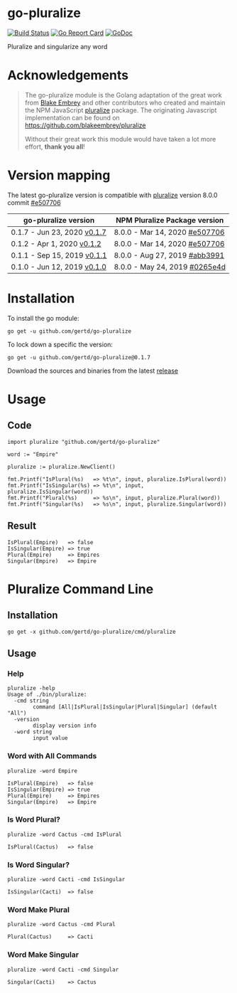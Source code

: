 # go-pluralize
[![Build Status](https://travis-ci.org/gertd/go-pluralize.svg?branch=master)](https://travis-ci.org/gertd/go-pluralize) 
[![Go Report Card](https://goreportcard.com/badge/github.com/gertd/go-pluralize)](https://goreportcard.com/report/github.com/gertd/go-pluralize) 
[![GoDoc](https://godoc.org/github.com/gertd/go-pluralize?status.svg)](https://godoc.org/github.com/gertd/go-pluralize)

Pluralize and singularize any word

# Acknowledgements
> The go-pluralize module is the  Golang adaptation of the great work from [Blake Embrey](https://www.npmjs.com/~blakeembrey) and other contributors who created and maintain the NPM JavaScript [pluralize](https://www.npmjs.com/package/pluralize) package.
> The originating Javascript implementation can be found on https://github.com/blakeembrey/pluralize
> 
> Without their great work this module would have taken a lot more effort, **thank you all**!

# Version mapping

The latest go-pluralize version is compatible with [pluralize](https://www.npmjs.com/package/pluralize) version 8.0.0 commit [#e507706](https://github.com/blakeembrey/pluralize/commit/e507706be779612c06ebfd6043163e063e791d79)

| go-pluralize version  | NPM Pluralize Package version |
| ------------- | ------------- |
| 0.1.7 - Jun 23, 2020 [v0.1.7](https://github.com/gertd/go-pluralize/releases/tag/v0.1.7) | 8.0.0 - Mar 14, 2020 [#e507706](https://github.com/blakeembrey/pluralize/commit/e507706be779612c06ebfd6043163e063e791d79)
| 0.1.2 - Apr 1, 2020 [v0.1.2](https://github.com/gertd/go-pluralize/releases/tag/v0.1.2) | 8.0.0 - Mar 14, 2020 [#e507706](https://github.com/blakeembrey/pluralize/commit/e507706be779612c06ebfd6043163e063e791d79)
| 0.1.1 - Sep 15, 2019 [v0.1.1](https://github.com/gertd/go-pluralize/releases/tag/v0.1.1) | 8.0.0 - Aug 27, 2019 [#abb3991](https://github.com/blakeembrey/pluralize/commit/abb399111aedd1d62dd418d7e0217d85f5bf22c9)
| 0.1.0 - Jun 12, 2019 [v0.1.0](https://github.com/gertd/go-pluralize/releases/tag/v0.1.0) | 8.0.0 - May 24, 2019 [#0265e4d](https://github.com/blakeembrey/pluralize/commit/0265e4d131ecad8e11c420fa4be98b75dc92c33d)

# Installation

To install the go module:

    go get -u github.com/gertd/go-pluralize

To lock down a specific the version:

    go get -u github.com/gertd/go-pluralize@0.1.7

Download the sources and binaries from the latest [release](https://github.com/gertd/go-pluralize/releases/latest)


# Usage

## Code
    import pluralize "github.com/gertd/go-pluralize"

    word := "Empire"
    
    pluralize := pluralize.NewClient()

    fmt.Printf("IsPlural(%s)   => %t\n", input, pluralize.IsPlural(word))
    fmt.Printf("IsSingular(%s) => %t\n", input, pluralize.IsSingular(word))
    fmt.Printf("Plural(%s)     => %s\n", input, pluralize.Plural(word))
    fmt.Printf("Singular(%s)   => %s\n", input, pluralize.Singular(word))

## Result
	IsPlural(Empire)   => false
	IsSingular(Empire) => true
	Plural(Empire)     => Empires
	Singular(Empire)   => Empire


# Pluralize Command Line

## Installation
	go get -x github.com/gertd/go-pluralize/cmd/pluralize




## Usage

### Help
	pluralize -help
    Usage of ./bin/pluralize:
      -cmd string
            command [All|IsPlural|IsSingular|Plural|Singular] (default "All")
      -version
            display version info
      -word string
            input value

### Word with All Commands
    pluralize -word Empire 

	IsPlural(Empire)   => false
	IsSingular(Empire) => true
	Plural(Empire)     => Empires
	Singular(Empire)   => Empire

### Is Word Plural?
    pluralize -word Cactus -cmd IsPlural

	IsPlural(Cactus)   => false
    
### Is Word Singular?
    pluralize -word Cacti -cmd IsSingular

    IsSingular(Cacti)  => false
    
### Word Make Plural
    pluralize -word Cactus -cmd Plural

	Plural(Cactus)     => Cacti
    
### Word Make Singular
    pluralize -word Cacti -cmd Singular

	Singular(Cacti)    => Cactus

